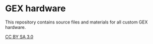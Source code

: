 GEX hardware
============

This repository contains source files and materials for all custom GEX hardware.

[CC BY SA 3.0](https://creativecommons.org/licenses/by-sa/3.0/)
